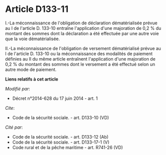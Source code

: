 # Article D133-11

I.-La méconnaissance de l'obligation de déclaration dématérialisée prévue au I de l'article D. 133-10 entraîne l'application
d'une majoration de 0,2 % du montant des sommes dont la déclaration a été effectuée par une autre voie que la voie
dématérialisée. 

II.-La méconnaissance de l'obligation de versement dématérialisé prévue au I de l'article D. 133-10 ou la méconnaissance des
modalités de paiement définies au II du même article entraînent l'application d'une majoration de 0,2 % du montant des sommes
dont le versement a été effectué selon un autre mode de paiement.

**Liens relatifs à cet article**

_Modifié par_:

  - Décret n°2014-628 du 17 juin 2014 - art. 1

_Cite_:

  - Code de la sécurité sociale. - art. D133-10 (VD)

_Cité par_:

  - Code de la sécurité sociale. - art. D133-12 (Ab)
  - Code de la sécurité sociale. - art. D133-17-1 (V)
  - Code rural et de la pêche maritime - art. R741-26 (VD)
